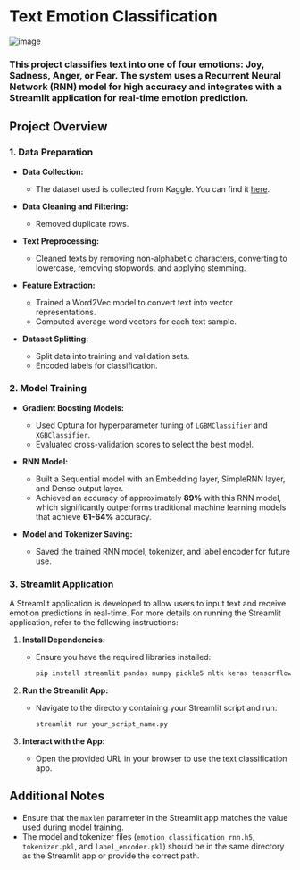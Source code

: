 # Text Emotion  Classification
![image](https://github.com/user-attachments/assets/b094432f-e9e2-44a4-a944-9805b04ce943)


### This project classifies text into one of four emotions: Joy, Sadness, Anger, or Fear. The system uses a Recurrent Neural Network (RNN) model for high accuracy and integrates with a Streamlit application for real-time emotion prediction.

## Project Overview

### 1. Data Preparation

- **Data Collection:**
  - The dataset used is collected from Kaggle. You can find it [here](https://www.kaggle.com/datasets/praveengovi/emotions-dataset-for-nlp).

- **Data Cleaning and Filtering:**
  - Removed duplicate rows.
  
- **Text Preprocessing:**
  - Cleaned texts by removing non-alphabetic characters, converting to lowercase, removing stopwords, and applying stemming.

- **Feature Extraction:**
  - Trained a Word2Vec model to convert text into vector representations.
  - Computed average word vectors for each text sample.

- **Dataset Splitting:**
  - Split data into training and validation sets.
  - Encoded labels for classification.

### 2. Model Training

- **Gradient Boosting Models:**
  - Used Optuna for hyperparameter tuning of `LGBMClassifier` and `XGBClassifier`.
  - Evaluated cross-validation scores to select the best model.

- **RNN Model:**
  - Built a Sequential model with an Embedding layer, SimpleRNN layer, and Dense output layer.
  - Achieved an accuracy of approximately **89%** with this RNN model, which significantly outperforms traditional machine learning models that achieve **61-64%** accuracy.

- **Model and Tokenizer Saving:**
  - Saved the trained RNN model, tokenizer, and label encoder for future use.

### 3. Streamlit Application

A Streamlit application is developed to allow users to input text and receive emotion predictions in real-time. For more details on running the Streamlit application, refer to the following instructions:

1. **Install Dependencies:**
   - Ensure you have the required libraries installed:
     ```bash
     pip install streamlit pandas numpy pickle5 nltk keras tensorflow
     ```

2. **Run the Streamlit App:**
   - Navigate to the directory containing your Streamlit script and run:
     ```bash
     streamlit run your_script_name.py
     ```

3. **Interact with the App:**
   - Open the provided URL in your browser to use the text classification app.

## Additional Notes

- Ensure that the `maxlen` parameter in the Streamlit app matches the value used during model training.
- The model and tokenizer files (`emotion_classification_rnn.h5`, `tokenizer.pkl`, and `label_encoder.pkl`) should be in the same directory as the Streamlit app or provide the correct path.

